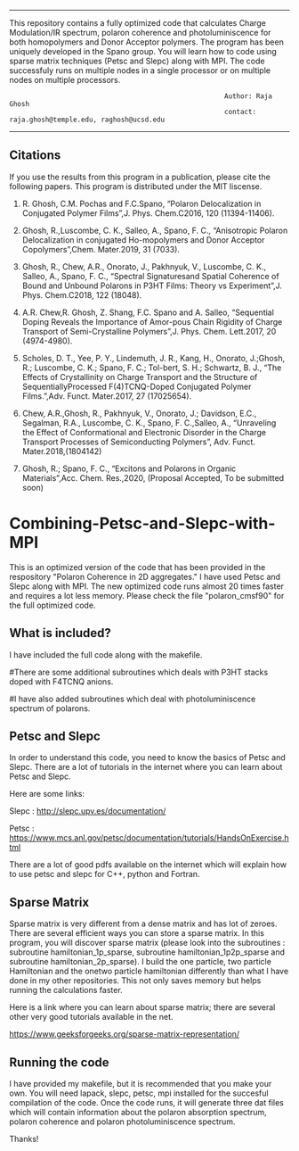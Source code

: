 

_____________________________________________________________________________________________________________________________________
This repository contains a fully optimized code that calculates Charge Modulation/IR spectrum, polaron coherence and photoluminiscence for both homopolymers and Donor Acceptor polymers. The program has been uniquely developed in the Spano group. You will learn how to code using sparse matrix techniques (Petsc and Slepc) along with MPI. The code successfuly runs on multiple nodes in a single processor or on multiple nodes on multiple processors. 
      
                                                          Author: Raja Ghosh 
                                                          contact: raja.ghosh@temple.edu, raghosh@ucsd.edu
--------------------------------------------------------------------------------------------------------------------------------------
Citations
----------------

If you use the results from this program in a publication, please cite the following papers. This program is distributed 
under the MIT liscense.

1. R. Ghosh, C.M. Pochas and F.C.Spano, “Polaron Delocalization in Conjugated Polymer Films”,J. Phys. Chem.C2016, 120 (11394-11406).

2. Ghosh, R.,Luscombe, C. K., Salleo, A., Spano, F. C., “Anisotropic Polaron Delocalization in conjugated Ho-mopolymers and Donor Acceptor Copolymers”,Chem. Mater.2019, 31 (7033).

3. Ghosh, R., Chew, A.R., Onorato, J., Pakhnyuk, V., Luscombe, C. K., Salleo, A., Spano, F. C., “Spectral Signaturesand Spatial Coherence of Bound and Unbound Polarons in P3HT Films: Theory vs Experiment”,J. Phys. Chem.C2018, 122 (18048).

4. A.R. Chew,R. Ghosh, Z. Shang, F.C. Spano and A. Salleo, “Sequential Doping Reveals the Importance of Amor-pous Chain Rigidity of Charge Transport of Semi-Crystalline Polymers”,J. Phys. Chem. Lett.2017, 20 (4974-4980).

5. Scholes, D. T., Yee, P. Y., Lindemuth, J. R., Kang, H., Onorato, J.;Ghosh, R.; Luscombe, C. K.; Spano, F. C.; Tol-bert, S. H.; Schwartz, B. J., “The Effects of Crystallinity on Charge Transport and the Structure of SequentiallyProcessed F(4)TCNQ-Doped Conjugated Polymer Films.”,Adv. Funct. Mater.2017, 27 (17025654).

6. Chew, A.R.,Ghosh, R., Pakhnyuk, V., Onorato, J.; Davidson, E.C., Segalman, R.A., Luscombe, C. K., Spano, F. C.,Salleo, A., “Unraveling the Effect of Conformational and Electronic Disorder in the Charge Transport Processes of Semiconducting Polymers”, Adv. Funct. Mater.2018,(1804142)

7. Ghosh, R.; Spano, F. C., “Excitons and Polarons in Organic Materials”,Acc. Chem. Res.,2020, (Proposal Accepted, To be submitted soon)

# Combining-Petsc-and-Slepc-with-MPI

This is an optimized version of the code that has been provided in the respository "Polaron Coherence in 2D aggregates." I have used Petsc and Slepc along with MPI. The new optimized code runs almost 20 times faster and requires a lot less memory. Please check the file "polaron_cmsf90" for the full optimized code.

What is included?
-----------------

I have included the full code along with the makefile. 

#There are some additional subroutines which deals with P3HT stacks doped with F4TCNQ anions.

#I have also added subroutines which deal with photoluminiscence spectrum of polarons. 


Petsc and Slepc
---------------
In order to understand this code, you need to know the basics of Petsc and Slepc. There are a lot of tutorials in the internet where you can learn about Petsc and Slepc. 

Here are some links:

Slepc : http://slepc.upv.es/documentation/

Petsc : https://www.mcs.anl.gov/petsc/documentation/tutorials/HandsOnExercise.html

There are a lot of good pdfs available on the internet which will explain how to use petsc and slepc for C++, python and Fortran. 


Sparse Matrix
---------------

Sparse matrix is very different from a dense matrix and has lot of zeroes. There are several efficient ways you can store a sparse matrix. In this program, you will discover sparse matrix (please look into the subroutines : subroutine hamiltonian_1p_sparse, subroutine hamiltonian_1p2p_sparse and subroutine hamiltonian_2p_sparse). I build the one particle, two particle Hamiltonian and the onetwo particle hamiltonian differently than what I have done in my other repositories. This not only saves memory but helps running the calculations faster. 

Here is a link where you can learn about sparse matrix; there are several other very good tutorials available in the net.

https://www.geeksforgeeks.org/sparse-matrix-representation/


Running the code
----------------

I have provided my makefile, but it is recommended that you make your own. You will need lapack, slepc, petsc, mpi installed for the succesful compilation of the code. Once the code runs, it will generate three dat files which will contain information about the polaron absorption spectrum, polaron coherence and polaron photoluminiscence spectrum.




Thanks!



